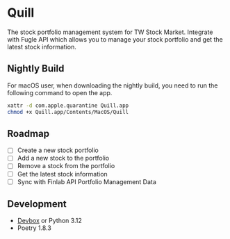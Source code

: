 Quill
===

The stock portfolio management system for TW Stock Market. Integrate with Fugle API which allows you to manage your stock portfolio and get the latest stock information.

## Nightly Build

For macOS user, when downloading the nightly build, you need to run the following command to open the app.

```bash
xattr -d com.apple.quarantine Quill.app
chmod +x Quill.app/Contents/MacOS/Quill
```

## Roadmap

* [ ] Create a new stock portfolio
* [ ] Add a new stock to the portfolio
* [ ] Remove a stock from the portfolio
* [ ] Get the latest stock information
* [ ] Sync with Finlab API Portfolio Management Data

## Development

* [Devbox](https://www.jetify.com/devbox) or Python 3.12
* Poetry 1.8.3
